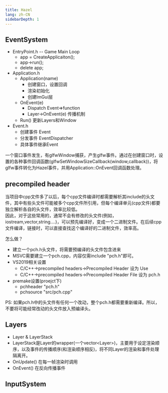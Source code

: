 ```yaml
---
title: Hazel
lang: zh-CN
sidebarDepth: 1
---
```


## EventSystem
* EntryPoint.h -- Game Main Loop
    * app = CreateApplicaiton();
    * app->run();
    * delete app;
* Application.h
    * Application(name)
        * 创建窗口，设置回调
        * 渲染初始化
        * 创建ImGui层
    * OnEvent(e)
        * Dispatch Event=>function
        * Layer->OnEvent(e) 传播机制
    * Run() 更新Layers和Window
* Event.h
    * 创建事件 Event
    * 分发事件 EventDispatcher
    * 具体事件继承Event

一个窗口事件发生，有glfwWindow捕获，产生glfw事件。通过在创建窗口时，设置的各种事件回调函数(glfwSetWindowSizeCallback(window,callback))，将glfw事件转化为Hazel事件，并用Application::OnEvent回调函数处理。

## precompiled header
当项目中cpp文件多了以后，每个cpp文件编译时都需要解析其include的头文件，其中有些头文件可能被多个cpp文件所引用，但每个编译单元(cpp文件)都要独立解析各自的头文件，效率比较低。  
因此，对于这些常用的，通常不会有修改的头文件(例如，iostream,vector,string....)，可以预先编译好，变成一个二进制文件。在后续cpp文件编译，链接时，可以直接查找这个编译好的二进制文件，效率高。

怎么做？
* 建立一个pch.h头文件，将需要预编译的头文件包含进来
* MSVC需要建立一个pch.cpp，内容仅需include "pch.h"即可。
* VS2019相关设置
    * C/C++->precompiled headers->Precompiled Header 设为 Use
    * C/C++->precompiled headers->Precompiled Header File 设为 pch.h
* premake设置(proejct下)
    * pchheader "pch.h"
    * pchsource "src/pch.cpp"

PS: 如果pch.h中的头文件有任何一个改动，整个pch.h都需要重新编译。所以，不要将可能经常改动的头文件放入预编译头。

## Layers
* Layer & LayerStack
* LayerStack是Layer的wrapper(一个vector\<Layer\>)，主要用于设定渲染顺序，以及事件的传播顺序(和渲染顺序相反)，将不同Layer的渲染和事件处理隔离开。
* OnUpdate() 在每一帧渲染时调用
* OnEvent() 在反向传播事件

## InputSystem
